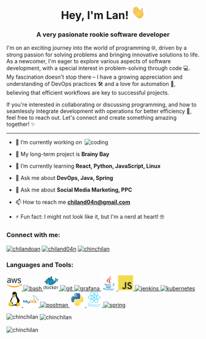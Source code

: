 <h1 align="center">Hey, I'm Lan! <img src="https://raw.githubusercontent.com/ABSphreak/ABSphreak/master/gifs/Hi.gif" width="36" height="36"></img></h1>
<h3 align="center">A very pasionate rookie software developer</h3>

I'm on an exciting journey into the world of programming 🌐, driven by a strong passion for solving problems and bringing innovative solutions to life. As a newcomer, I'm eager to explore various aspects of software development, with a special interest in problem-solving through code 💻. My fascination doesn't stop there – I have a growing appreciation and understanding of DevOps practices 🛠️ and a love for automation 🤖, believing that efficient workflows are key to successful projects.

If you're interested in collaborating or discussing programming, and how to seamlessly integrate development with operations for better efficiency 🔄, feel free to reach out. Let's connect and create something amazing together! ✨
***
<img align="right" alt="coding" width="300" src="https://media2.giphy.com/media/v1.Y2lkPTc5MGI3NjExYXBuengxMTh2Zjk2aTJiNmp1djB2ODZwcTE5enRyNnRodDcwZXFtNCZlcD12MV9pbnRlcm5hbF9naWZfYnlfaWQmY3Q9Zw/8dPbkqUb2p5XTvIXLx/giphy.gif">



- 🔭 I’m currently working on 

- 🤝 My long-term project is **Brainy Bay**

- 🌱 I’m currently learning **React, Python, JavaScript, Linux**

- 💬 Ask me about **DevOps, Java, Spring**

- 💬 Ask me about **Social Media Marketing, PPC**
  
- 📫 How to reach me **chiland04n@gmail.com**
  
- ⚡ Fun fact: I might not look like it, but I'm a nerd at heart! 🤓

<h3 align="left">Connect with me:</h3>
<p align="left">
<a href="https://linkedin.com/in/chilandoan" target="blank"><img align="center" src="https://raw.githubusercontent.com/rahuldkjain/github-profile-readme-generator/master/src/images/icons/Social/linked-in-alt.svg" alt="chilandoan" height="30" width="40" /></a>
<a href="https://www.hackerrank.com/chiland04n" target="blank"><img align="center" src="https://raw.githubusercontent.com/rahuldkjain/github-profile-readme-generator/master/src/images/icons/Social/hackerrank.svg" alt="chiland04n" height="30" width="40" /></a>
<a href="https://www.leetcode.com/chinchilan" target="blank"><img align="center" src="https://raw.githubusercontent.com/rahuldkjain/github-profile-readme-generator/master/src/images/icons/Social/leet-code.svg" alt="chinchilan" height="30" width="40" /></a>
</p>

<h3 align="left">Languages and Tools:</h3>
<p align="left"> <a href="https://aws.amazon.com" target="_blank" rel="noreferrer"> <img src="https://raw.githubusercontent.com/devicons/devicon/master/icons/amazonwebservices/amazonwebservices-original-wordmark.svg" alt="aws" width="40" height="40"/> </a> <a href="https://www.gnu.org/software/bash/" target="_blank" rel="noreferrer"> <img src="https://www.vectorlogo.zone/logos/gnu_bash/gnu_bash-icon.svg" alt="bash" width="40" height="40"/> </a> <a href="https://www.docker.com/" target="_blank" rel="noreferrer"> <img src="https://raw.githubusercontent.com/devicons/devicon/master/icons/docker/docker-original-wordmark.svg" alt="docker" width="40" height="40"/> </a> <a href="https://git-scm.com/" target="_blank" rel="noreferrer"> <img src="https://www.vectorlogo.zone/logos/git-scm/git-scm-icon.svg" alt="git" width="40" height="40"/> </a> <a href="https://grafana.com" target="_blank" rel="noreferrer"> <img src="https://www.vectorlogo.zone/logos/grafana/grafana-icon.svg" alt="grafana" width="40" height="40"/> </a> <a href="https://www.java.com" target="_blank" rel="noreferrer"> <img src="https://raw.githubusercontent.com/devicons/devicon/master/icons/java/java-original.svg" alt="java" width="40" height="40"/> </a> <a href="https://developer.mozilla.org/en-US/docs/Web/JavaScript" target="_blank" rel="noreferrer"> <img src="https://raw.githubusercontent.com/devicons/devicon/master/icons/javascript/javascript-original.svg" alt="javascript" width="40" height="40"/> </a> <a href="https://www.jenkins.io" target="_blank" rel="noreferrer"> <img src="https://www.vectorlogo.zone/logos/jenkins/jenkins-icon.svg" alt="jenkins" width="40" height="40"/> </a> <a href="https://kubernetes.io" target="_blank" rel="noreferrer"> <img src="https://www.vectorlogo.zone/logos/kubernetes/kubernetes-icon.svg" alt="kubernetes" width="40" height="40"/> </a> <a href="https://www.linux.org/" target="_blank" rel="noreferrer"> <img src="https://raw.githubusercontent.com/devicons/devicon/master/icons/linux/linux-original.svg" alt="linux" width="40" height="40"/> </a> <a href="https://www.mysql.com/" target="_blank" rel="noreferrer"> <img src="https://raw.githubusercontent.com/devicons/devicon/master/icons/mysql/mysql-original-wordmark.svg" alt="mysql" width="40" height="40"/> </a> <a href="https://postman.com" target="_blank" rel="noreferrer"> <img src="https://www.vectorlogo.zone/logos/getpostman/getpostman-icon.svg" alt="postman" width="40" height="40"/> </a> <a href="https://www.python.org" target="_blank" rel="noreferrer"> <img src="https://raw.githubusercontent.com/devicons/devicon/master/icons/python/python-original.svg" alt="python" width="40" height="40"/> </a> <a href="https://reactjs.org/" target="_blank" rel="noreferrer"> <img src="https://raw.githubusercontent.com/devicons/devicon/master/icons/react/react-original-wordmark.svg" alt="react" width="40" height="40"/> </a> <a href="https://spring.io/" target="_blank" rel="noreferrer"> <img src="https://www.vectorlogo.zone/logos/springio/springio-icon.svg" alt="spring" width="40" height="40"/> </a> </p>

<p><img align="left" src="https://github-readme-stats.vercel.app/api/top-langs?username=chinchilan&show_icons=true&locale=en&layout=compact" alt="chinchilan" /></p>

<p>&nbsp;<img align="center" src="https://github-readme-stats.vercel.app/api?username=chinchilan&show_icons=true&locale=en" alt="chinchilan" /></p>

<p><img align="center" src="https://github-readme-streak-stats.herokuapp.com/?user=chinchilan&" alt="chinchilan" /></p>
